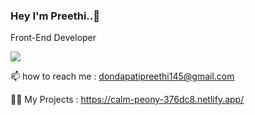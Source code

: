 ### Hey I'm Preethi..👋
Front-End Developer

<img src="https://github-readme-stats.vercel.app/api?username=DPreethi145&&show_icons=true&title_color=ffffff&icon_color=bb2acf&text_color=daf7dc&bg_color=151354">

📫 how to reach me : dondapatipreethi145@gmail.com

👨‍💻 My Projects : https://calm-peony-376dc8.netlify.app/
